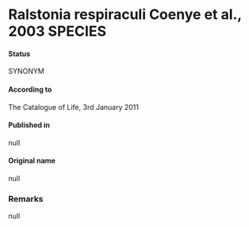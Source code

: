 # Ralstonia respiraculi Coenye et al., 2003 SPECIES

#### Status
SYNONYM

#### According to
The Catalogue of Life, 3rd January 2011

#### Published in
null

#### Original name
null

### Remarks
null